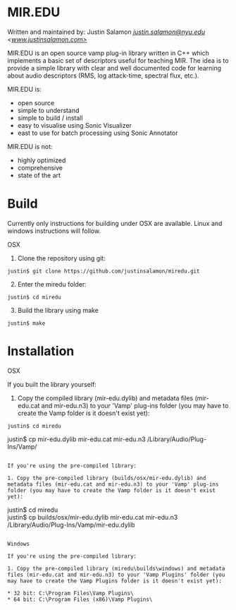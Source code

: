 MIR.EDU
=======

Written and maintained by: Justin Salamon *<justin.salamon@nyu.edu>*
*<www.justinsalamon.com>*

MIR.EDU is an open source vamp plug-in library written in C++ which implements a basic set of 
descriptors useful for teaching MIR. The idea is to provide a simple library with clear and well 
documented code for learning about audio descriptors (RMS, log attack-time, spectral flux, etc.).

MIR.EDU is:
- open source
- simple to understand
- simple to build / install
- easy to visualise using Sonic Visualizer
- east to use for batch processing using Sonic Annotator

MIR.EDU is not:
- highly optimized
- comprehensive
- state of the art

Build
=====

Currently only instructions for building under OSX are available. Linux and windows instructions will follow.

OSX

1. Clone the repository using git:
```
justin$ git clone https://github.com/justinsalamon/miredu.git
```

2. Enter the miredu folder:
```
justin$ cd miredu
```

3. Build the library using make
```
justin$ make
```


Installation
============

OSX

If you built the library yourself:

1. Copy the compiled library (mir-edu.dylib) and metadata files (mir-edu.cat and mir-edu.n3) to your 'Vamp' plug-ins folder (you may have to create the Vamp folder is it doesn't exist yet):
```
justin$ cd miredu
```
justin$ cp mir-edu.dylib mir-edu.cat mir-edu.n3 /Library/Audio/Plug-Ins/Vamp/
```

If you're using the pre-compiled library:

1. Copy the pre-compiled library (builds/osx/mir-edu.dylib) and metadata files (mir-edu.cat and mir-edu.n3) to your 'Vamp' plug-ins folder (you may have to create the Vamp folder is it doesn't exist yet):
```
justin$ cd miredu  
justin$ cp builds/osx/mir-edu.dylib mir-edu.cat mir-edu.n3 /Library/Audio/Plug-Ins/Vamp/mir-edu.dylib
```

Windows

If you're using the pre-compiled library:

1. Copy the pre-compiled library (miredu\builds\windows) and metadata files (mir-edu.cat and mir-edu.n3) to your 'Vamp Plugins' folder (you may have to create the Vamp Plugins folder is it doesn't exist yet):

* 32 bit: C:\Program Files\Vamp Plugins\
* 64 bit: C:\Program Files (x86)\Vamp Plugins\
